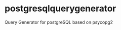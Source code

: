 postgresqlquerygenerator
========================

Query Generator for postgreSQL based on psycopg2

